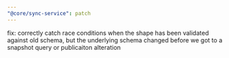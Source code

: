 ```yaml
---
"@core/sync-service": patch
---
```


fix: correctly catch race conditions when the shape has been validated against old schema, but the underlying schema changed before we got to a snapshot query or publicaiton alteration
